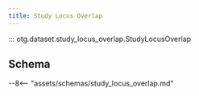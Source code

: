 ```yaml
---
title: Study Locus Overlap
---
```


::: otg.dataset.study_locus_overlap.StudyLocusOverlap

## Schema

--8<-- "assets/schemas/study_locus_overlap.md"
